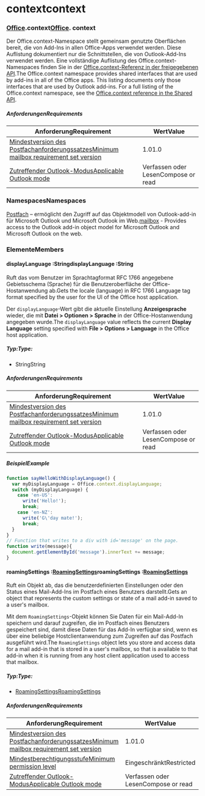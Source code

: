 
# <a name="context"></a><span data-ttu-id="6661f-101">context</span><span class="sxs-lookup"><span data-stu-id="6661f-101">context</span></span>

### <span data-ttu-id="6661f-p101">[Office](Office.md).context</span><span class="sxs-lookup"><span data-stu-id="6661f-p101">[Office](Office.md). context</span></span>

<span data-ttu-id="6661f-p102">Der Office.context-Namespace stellt gemeinsam genutzte Oberflächen bereit, die von Add-Ins in allen Office-Apps verwendet werden. Diese Auflistung dokumentiert nur die Schnittstellen, die von Outlook-Add-Ins verwendet werden. Eine vollständige Auflistung des Office.context-Namespaces finden Sie in der [Office.context-Referenz in der freigegebenen API](/javascript/api/office/office.context).</span><span class="sxs-lookup"><span data-stu-id="6661f-p102">The Office.context namespace provides shared interfaces that are used by add-ins in all of the Office apps. This listing documents only those interfaces that are used by Outlook add-ins. For a full listing of the Office.context namespace, see the [Office.context reference in the Shared API](/javascript/api/office/office.context).</span></span>


##### <a name="requirements"></a><span data-ttu-id="6661f-106">Anforderungen</span><span class="sxs-lookup"><span data-stu-id="6661f-106">Requirements</span></span>

|<span data-ttu-id="6661f-107">Anforderung</span><span class="sxs-lookup"><span data-stu-id="6661f-107">Requirement</span></span>| <span data-ttu-id="6661f-108">Wert</span><span class="sxs-lookup"><span data-stu-id="6661f-108">Value</span></span>|
|---|---|
|[<span data-ttu-id="6661f-109">Mindestversion des Postfachanforderungssatzes</span><span class="sxs-lookup"><span data-stu-id="6661f-109">Minimum mailbox requirement set version</span></span>](/javascript/office/requirement-sets/outlook-api-requirement-sets)| <span data-ttu-id="6661f-110">1.0</span><span class="sxs-lookup"><span data-stu-id="6661f-110">1.0</span></span>|
|[<span data-ttu-id="6661f-111">Zutreffender Outlook-Modus</span><span class="sxs-lookup"><span data-stu-id="6661f-111">Applicable Outlook mode</span></span>](https://docs.microsoft.com/outlook/add-ins/#extension-points)| <span data-ttu-id="6661f-112">Verfassen oder Lesen</span><span class="sxs-lookup"><span data-stu-id="6661f-112">Compose or read</span></span>|

### <a name="namespaces"></a><span data-ttu-id="6661f-113">Namespaces</span><span class="sxs-lookup"><span data-stu-id="6661f-113">Namespaces</span></span>

<span data-ttu-id="6661f-114">[Postfach](office.context.mailbox.md) – ermöglicht den Zugriff auf das Objektmodell von Outlook-add-in für Microsoft Outlook und Microsoft Outlook im Web.</span><span class="sxs-lookup"><span data-stu-id="6661f-114">[mailbox](office.context.mailbox.md) - Provides access to the Outlook add-in object model for Microsoft Outlook and Microsoft Outlook on the web.</span></span>

### <a name="members"></a><span data-ttu-id="6661f-115">Elemente</span><span class="sxs-lookup"><span data-stu-id="6661f-115">Members</span></span>

####  <a name="displaylanguage-string"></a><span data-ttu-id="6661f-116">displayLanguage :String</span><span class="sxs-lookup"><span data-stu-id="6661f-116">displayLanguage :String</span></span>

<span data-ttu-id="6661f-117">Ruft das vom Benutzer im Sprachtagformat RFC 1766 angegebene Gebietsschema (Sprache) für die Benutzeroberfläche der Office-Hostanwendung ab.</span><span class="sxs-lookup"><span data-stu-id="6661f-117">Gets the locale (language) in RFC 1766 Language tag format specified by the user for the UI of the Office host application.</span></span>

<span data-ttu-id="6661f-118">Der `displayLanguage`-Wert gibt die aktuelle Einstellung **Anzeigesprache** wieder, die mit **Datei > Optionen > Sprache** in der Office-Hostanwendung angegeben wurde.</span><span class="sxs-lookup"><span data-stu-id="6661f-118">The `displayLanguage` value reflects the current **Display Language** setting specified with **File > Options > Language** in the Office host application.</span></span>

##### <a name="type"></a><span data-ttu-id="6661f-119">Typ:</span><span class="sxs-lookup"><span data-stu-id="6661f-119">Type:</span></span>

*   <span data-ttu-id="6661f-120">String</span><span class="sxs-lookup"><span data-stu-id="6661f-120">String</span></span>

##### <a name="requirements"></a><span data-ttu-id="6661f-121">Anforderungen</span><span class="sxs-lookup"><span data-stu-id="6661f-121">Requirements</span></span>

|<span data-ttu-id="6661f-122">Anforderung</span><span class="sxs-lookup"><span data-stu-id="6661f-122">Requirement</span></span>| <span data-ttu-id="6661f-123">Wert</span><span class="sxs-lookup"><span data-stu-id="6661f-123">Value</span></span>|
|---|---|
|[<span data-ttu-id="6661f-124">Mindestversion des Postfachanforderungssatzes</span><span class="sxs-lookup"><span data-stu-id="6661f-124">Minimum mailbox requirement set version</span></span>](/javascript/office/requirement-sets/outlook-api-requirement-sets)| <span data-ttu-id="6661f-125">1.0</span><span class="sxs-lookup"><span data-stu-id="6661f-125">1.0</span></span>|
|[<span data-ttu-id="6661f-126">Zutreffender Outlook-Modus</span><span class="sxs-lookup"><span data-stu-id="6661f-126">Applicable Outlook mode</span></span>](https://docs.microsoft.com/outlook/add-ins/#extension-points)| <span data-ttu-id="6661f-127">Verfassen oder Lesen</span><span class="sxs-lookup"><span data-stu-id="6661f-127">Compose or read</span></span>|

##### <a name="example"></a><span data-ttu-id="6661f-128">Beispiel</span><span class="sxs-lookup"><span data-stu-id="6661f-128">Example</span></span>

```js
function sayHelloWithDisplayLanguage() {
  var myDisplayLanguage = Office.context.displayLanguage;
  switch (myDisplayLanguage) {
    case 'en-US':
      write('Hello!');
      break;
    case 'en-NZ':
      write('G\'day mate!');
      break;
  }
}
// Function that writes to a div with id='message' on the page.
function write(message){
  document.getElementById('message').innerText += message;
}
```

####  <a name="roamingsettings-roamingsettingsjavascriptapioutlook12officeroamingsettings"></a><span data-ttu-id="6661f-129">roamingSettings :[RoamingSettings](/javascript/api/outlook_1_2/office.RoamingSettings)</span><span class="sxs-lookup"><span data-stu-id="6661f-129">roamingSettings :[RoamingSettings](/javascript/api/outlook_1_2/office.RoamingSettings)</span></span>

<span data-ttu-id="6661f-130">Ruft ein Objekt ab, das die benutzerdefinierten Einstellungen oder den Status eines Mail-Add-Ins im Postfach eines Benutzers darstellt.</span><span class="sxs-lookup"><span data-stu-id="6661f-130">Gets an object that represents the custom settings or state of a mail add-in saved to a user's mailbox.</span></span>

<span data-ttu-id="6661f-131">Mit dem `RoamingSettings`-Objekt können Sie Daten für ein Mail-Add-In speichern und darauf zugreifen, die im Postfach eines Benutzers gespeichert sind, damit diese Daten für das Add-In verfügbar sind, wenn es über eine beliebige Hostclientanwendung zum Zugreifen auf das Postfach ausgeführt wird.</span><span class="sxs-lookup"><span data-stu-id="6661f-131">The `RoamingSettings` object lets you store and access data for a mail add-in that is stored in a user's mailbox, so that is available to that add-in when it is running from any host client application used to access that mailbox.</span></span>

##### <a name="type"></a><span data-ttu-id="6661f-132">Typ:</span><span class="sxs-lookup"><span data-stu-id="6661f-132">Type:</span></span>

*   [<span data-ttu-id="6661f-133">RoamingSettings</span><span class="sxs-lookup"><span data-stu-id="6661f-133">RoamingSettings</span></span>](/javascript/api/outlook_1_2/office.RoamingSettings)

##### <a name="requirements"></a><span data-ttu-id="6661f-134">Anforderungen</span><span class="sxs-lookup"><span data-stu-id="6661f-134">Requirements</span></span>

|<span data-ttu-id="6661f-135">Anforderung</span><span class="sxs-lookup"><span data-stu-id="6661f-135">Requirement</span></span>| <span data-ttu-id="6661f-136">Wert</span><span class="sxs-lookup"><span data-stu-id="6661f-136">Value</span></span>|
|---|---|
|[<span data-ttu-id="6661f-137">Mindestversion des Postfachanforderungssatzes</span><span class="sxs-lookup"><span data-stu-id="6661f-137">Minimum mailbox requirement set version</span></span>](/javascript/office/requirement-sets/outlook-api-requirement-sets)| <span data-ttu-id="6661f-138">1.0</span><span class="sxs-lookup"><span data-stu-id="6661f-138">1.0</span></span>|
|[<span data-ttu-id="6661f-139">Mindestberechtigungsstufe</span><span class="sxs-lookup"><span data-stu-id="6661f-139">Minimum permission level</span></span>](https://docs.microsoft.com/outlook/add-ins/understanding-outlook-add-in-permissions)| <span data-ttu-id="6661f-140">Eingeschränkt</span><span class="sxs-lookup"><span data-stu-id="6661f-140">Restricted</span></span>|
|[<span data-ttu-id="6661f-141">Zutreffender Outlook-Modus</span><span class="sxs-lookup"><span data-stu-id="6661f-141">Applicable Outlook mode</span></span>](https://docs.microsoft.com/outlook/add-ins/#extension-points)| <span data-ttu-id="6661f-142">Verfassen oder Lesen</span><span class="sxs-lookup"><span data-stu-id="6661f-142">Compose or read</span></span>|